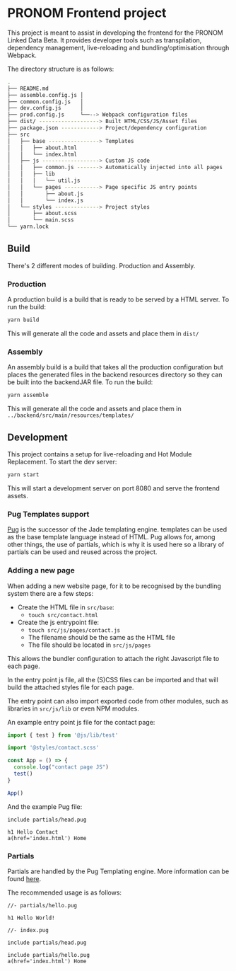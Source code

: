 # PRONOM Frontend project

This project is meant to assist in developing the frontend for the PRONOM Linked Data Beta. It provides developer tools such as transpilation, dependency management, live-reloading and bundling/optimisation through Webpack.

The directory structure is as follows:

```sh
.
├── README.md
├── assemble.config.js │
├── common.config.js   │
├── dev.config.js      │
├── prod.config.js     └──--> Webpack configuration files
├── dist/ -------------------> Built HTML/CSS/JS/Asset files
├── package.json ------------> Project/dependency configuration
├── src
│   ├── base ----------------> Templates
│   │   ├── about.html
│   │   └── index.html
│   ├── js ------------------> Custom JS code
│   │   ├── common.js -------> Automatically injected into all pages
│   │   ├── lib
│   │   │   └── util.js
│   │   └── pages -----------> Page specific JS entry points
│   │       ├── about.js
│   │       └── index.js
│   └── styles --------------> Project styles
│       ├── about.scss
│       └── main.scss
└── yarn.lock
```

## Build

There's 2 different modes of building. Production and Assembly.

### Production

A production build is a build that is ready to be served by a HTML server. To run the build:

```sh
yarn build
```

This will generate all the code and assets and place them in `dist/`

### Assembly

An assembly build is a build that takes all the production configuration but places the generated files in the backend resources directory so they can be built into the backendJAR file. To run the build:

```sh
yarn assemble
```

This will generate all the code and assets and place them in `../backend/src/main/resources/templates/`

## Development

This project contains a setup for live-reloading and Hot Module Replacement. To start the dev server:

```sh
yarn start
```

This will start a development server on port 8080 and serve the frontend assets.

### Pug Templates support

[Pug](https://pugjs.org/) is the successor of the Jade templating engine. templates can be used as the base template language instead of HTML.
Pug allows for, among other things, the use of partials, which is why it is used here so a library of partials can be used and reused across the project.

### Adding a new page

When adding a new website page, for it to be recognised by the bundling system there are a few steps:

* Create the HTML file in `src/base`:
  * `touch src/contact.html`
* Create the js entrypoint file:
  * `touch src/js/pages/contact.js`
  * The filename should be the same as the HTML file
  * The file should be located in `src/js/pages`

This allows the bundler configuration to attach the right Javascript file to each page.

In the entry point js file, all the (S)CSS files can be imported and that will build the attached styles file for each page.

The entry point can also import exported code from other modules, such as libraries in `src/js/lib` or even NPM modules.

An example entry point js file for the contact page:

```js
import { test } from '@js/lib/test'

import '@styles/contact.scss'

const App = () => {
  console.log("contact page JS")
  test()
}

App()
```

And the example Pug file:

```pug
include partials/head.pug

h1 Hello Contact
a(href='index.html') Home
```

### Partials

Partials are handled by the Pug Templating engine. More information can be found [here](https://pugjs.org/language/inheritance.html).

The recommended usage is as follows:

```pug
//- partials/hello.pug

h1 Hello World!
```

```pug
//- index.pug

include partials/head.pug

include partials/hello.pug
a(href='index.html') Home
```
